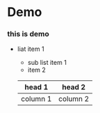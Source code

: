 # Demo
### this is demo 

- liat item 1
    - sub list item 1
    * item 2

    |head 1 | head 2 |
    |-------|--------|
    | column 1 | column 2|
